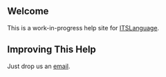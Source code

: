 ## Welcome

This is a work-in-progress help site for <a href="http://www.itslanguage.nl">ITSLanguage</a>.

## Improving This Help

Just drop us an <a href="mailto:support+itslanguage@d-centralize.nl">email</a>.
